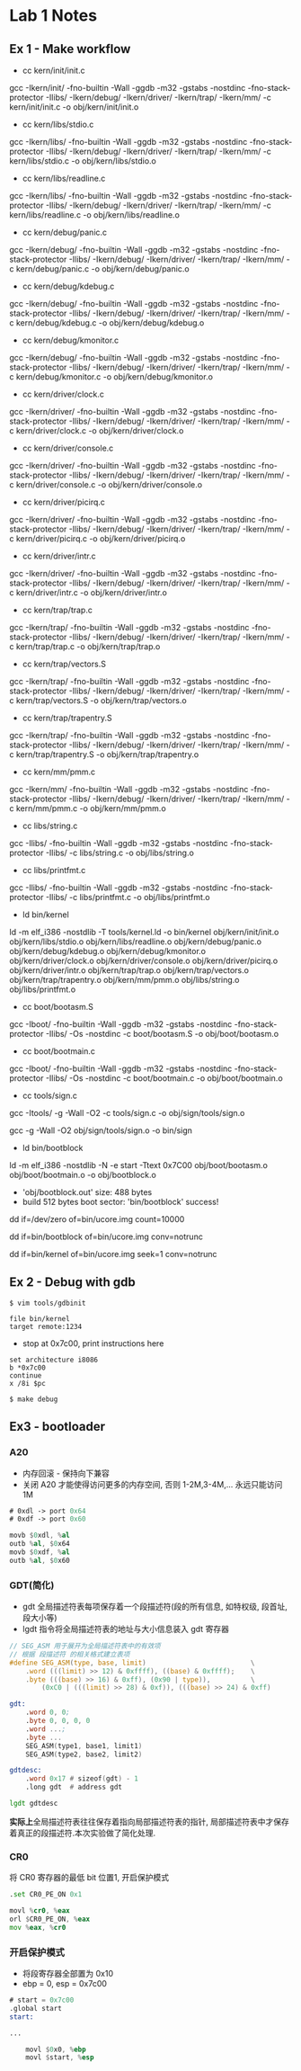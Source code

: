 # Lab 1 Notes

## Ex 1 - Make workflow

+ cc kern/init/init.c

gcc -Ikern/init/ -fno-builtin -Wall -ggdb -m32 -gstabs -nostdinc  -fno-stack-protector -Ilibs/ -Ikern/debug/ -Ikern/driver/ -Ikern/trap/ -Ikern/mm/ -c kern/init/init.c -o obj/kern/init/init.o

+ cc kern/libs/stdio.c

gcc -Ikern/libs/ -fno-builtin -Wall -ggdb -m32 -gstabs -nostdinc  -fno-stack-protector -Ilibs/ -Ikern/debug/ -Ikern/driver/ -Ikern/trap/ -Ikern/mm/ -c kern/libs/stdio.c -o obj/kern/libs/stdio.o

+ cc kern/libs/readline.c

gcc -Ikern/libs/ -fno-builtin -Wall -ggdb -m32 -gstabs -nostdinc  -fno-stack-protector -Ilibs/ -Ikern/debug/ -Ikern/driver/ -Ikern/trap/ -Ikern/mm/ -c kern/libs/readline.c -o obj/kern/libs/readline.o

+ cc kern/debug/panic.c

gcc -Ikern/debug/ -fno-builtin -Wall -ggdb -m32 -gstabs -nostdinc  -fno-stack-protector -Ilibs/ -Ikern/debug/ -Ikern/driver/ -Ikern/trap/ -Ikern/mm/ -c kern/debug/panic.c -o obj/kern/debug/panic.o

+ cc kern/debug/kdebug.c

gcc -Ikern/debug/ -fno-builtin -Wall -ggdb -m32 -gstabs -nostdinc  -fno-stack-protector -Ilibs/ -Ikern/debug/ -Ikern/driver/ -Ikern/trap/ -Ikern/mm/ -c kern/debug/kdebug.c -o obj/kern/debug/kdebug.o

+ cc kern/debug/kmonitor.c

gcc -Ikern/debug/ -fno-builtin -Wall -ggdb -m32 -gstabs -nostdinc  -fno-stack-protector -Ilibs/ -Ikern/debug/ -Ikern/driver/ -Ikern/trap/ -Ikern/mm/ -c kern/debug/kmonitor.c -o obj/kern/debug/kmonitor.o

+ cc kern/driver/clock.c

gcc -Ikern/driver/ -fno-builtin -Wall -ggdb -m32 -gstabs -nostdinc  -fno-stack-protector -Ilibs/ -Ikern/debug/ -Ikern/driver/ -Ikern/trap/ -Ikern/mm/ -c kern/driver/clock.c -o obj/kern/driver/clock.o

+ cc kern/driver/console.c

gcc -Ikern/driver/ -fno-builtin -Wall -ggdb -m32 -gstabs -nostdinc  -fno-stack-protector -Ilibs/ -Ikern/debug/ -Ikern/driver/ -Ikern/trap/ -Ikern/mm/ -c kern/driver/console.c -o obj/kern/driver/console.o

+ cc kern/driver/picirq.c

gcc -Ikern/driver/ -fno-builtin -Wall -ggdb -m32 -gstabs -nostdinc  -fno-stack-protector -Ilibs/ -Ikern/debug/ -Ikern/driver/ -Ikern/trap/ -Ikern/mm/ -c kern/driver/picirq.c -o obj/kern/driver/picirq.o

+ cc kern/driver/intr.c

gcc -Ikern/driver/ -fno-builtin -Wall -ggdb -m32 -gstabs -nostdinc  -fno-stack-protector -Ilibs/ -Ikern/debug/ -Ikern/driver/ -Ikern/trap/ -Ikern/mm/ -c kern/driver/intr.c -o obj/kern/driver/intr.o

+ cc kern/trap/trap.c

gcc -Ikern/trap/ -fno-builtin -Wall -ggdb -m32 -gstabs -nostdinc  -fno-stack-protector -Ilibs/ -Ikern/debug/ -Ikern/driver/ -Ikern/trap/ -Ikern/mm/ -c kern/trap/trap.c -o obj/kern/trap/trap.o

+ cc kern/trap/vectors.S

gcc -Ikern/trap/ -fno-builtin -Wall -ggdb -m32 -gstabs -nostdinc  -fno-stack-protector -Ilibs/ -Ikern/debug/ -Ikern/driver/ -Ikern/trap/ -Ikern/mm/ -c kern/trap/vectors.S -o obj/kern/trap/vectors.o

+ cc kern/trap/trapentry.S

gcc -Ikern/trap/ -fno-builtin -Wall -ggdb -m32 -gstabs -nostdinc  -fno-stack-protector -Ilibs/ -Ikern/debug/ -Ikern/driver/ -Ikern/trap/ -Ikern/mm/ -c kern/trap/trapentry.S -o obj/kern/trap/trapentry.o

+ cc kern/mm/pmm.c

gcc -Ikern/mm/ -fno-builtin -Wall -ggdb -m32 -gstabs -nostdinc  -fno-stack-protector -Ilibs/ -Ikern/debug/ -Ikern/driver/ -Ikern/trap/ -Ikern/mm/ -c kern/mm/pmm.c -o obj/kern/mm/pmm.o

+ cc libs/string.c

gcc -Ilibs/ -fno-builtin -Wall -ggdb -m32 -gstabs -nostdinc  -fno-stack-protector -Ilibs/  -c libs/string.c -o obj/libs/string.o

+ cc libs/printfmt.c

gcc -Ilibs/ -fno-builtin -Wall -ggdb -m32 -gstabs -nostdinc  -fno-stack-protector -Ilibs/  -c libs/printfmt.c -o obj/libs/printfmt.o

+ ld bin/kernel

ld -m    elf_i386 -nostdlib -T tools/kernel.ld -o bin/kernel  obj/kern/init/init.o obj/kern/libs/stdio.o obj/kern/libs/readline.o obj/kern/debug/panic.o obj/kern/debug/kdebug.o obj/kern/debug/kmonitor.o obj/kern/driver/clock.o obj/kern/driver/console.o obj/kern/driver/picirq.o obj/kern/driver/intr.o obj/kern/trap/trap.o obj/kern/trap/vectors.o obj/kern/trap/trapentry.o obj/kern/mm/pmm.o  obj/libs/string.o obj/libs/printfmt.o

+ cc boot/bootasm.S

gcc -Iboot/ -fno-builtin -Wall -ggdb -m32 -gstabs -nostdinc  -fno-stack-protector -Ilibs/ -Os -nostdinc -c boot/bootasm.S -o obj/boot/bootasm.o

+ cc boot/bootmain.c

gcc -Iboot/ -fno-builtin -Wall -ggdb -m32 -gstabs -nostdinc  -fno-stack-protector -Ilibs/ -Os -nostdinc -c boot/bootmain.c -o obj/boot/bootmain.o

+ cc tools/sign.c

gcc -Itools/ -g -Wall -O2 -c tools/sign.c -o obj/sign/tools/sign.o

gcc -g -Wall -O2 obj/sign/tools/sign.o -o bin/sign

+ ld bin/bootblock

ld -m    elf_i386 -nostdlib -N -e start -Ttext 0x7C00 obj/boot/bootasm.o obj/boot/bootmain.o -o obj/bootblock.o

-   'obj/bootblock.out' size: 488 bytes
-   build 512 bytes boot sector: 'bin/bootblock' success!

dd if=/dev/zero of=bin/ucore.img count=10000

dd if=bin/bootblock of=bin/ucore.img conv=notrunc

dd if=bin/kernel of=bin/ucore.img seek=1 conv=notrunc

## Ex 2 - Debug with gdb

```shell
$ vim tools/gdbinit
```

```gdbinit
file bin/kernel
target remote:1234
```

-   stop at 0x7c00, print instructions here

```gdbinit
set architecture i8086
b *0x7c00
continue
x /8i $pc
```

```shell
$ make debug
```

## Ex3 - bootloader

### A20

-   内存回滚 - 保持向下兼容
-   关闭 A20 才能使得访问更多的内存空间, 否则 1-2M,3-4M,... 永远只能访问1M

```asm
# 0xdl -> port 0x64
# 0xdf -> port 0x60

movb $0xdl, %al
outb %al, $0x64
movb $0xdf, %al
outb %al, $0x60
```

### GDT(简化)

-   gdt 全局描述符表每项保存着一个段描述符(段的所有信息, 如特权级, 段首址, 段大小等)
-   lgdt 指令将全局描述符表的地址与大小信息装入 gdt 寄存器

```c
// SEG_ASM 用于展开为全局描述符表中的有效项
// 根据 段描述符 的相关格式建立表项
#define SEG_ASM(type, base, limit)                          \
    .word (((limit) >> 12) & 0xffff), ((base) & 0xffff);    \
    .byte (((base) >> 16) & 0xff), (0x90 | type)),          \
        (0xC0 | (((limit) >> 28) & 0xf)), (((base) >> 24) & 0xff)
```

```asm
gdt:
    .word 0, 0;
    .byte 0, 0, 0, 0
    .word ...;
    .byte ...
    SEG_ASM(type1, base1, limit1)
    SEG_ASM(type2, base2, limit2)

gdtdesc:
    .word 0x17 # sizeof(gdt) - 1
    .long gdt  # address gdt

lgdt gdtdesc
```

**实际上**全局描述符表往往保存着指向局部描述符表的指针, 局部描述符表中才保存着真正的段描述符.本次实验做了简化处理.

### CR0

将 CR0 寄存器的最低 bit 位置1, 开启保护模式

```asm
.set CR0_PE_ON 0x1

movl %cr0, %eax
orl $CR0_PE_ON, %eax
mov %eax, %cr0
```

### 开启保护模式

-   将段寄存器全部置为 0x10
-   ebp = 0, esp = 0x7c00

```asm
# start = 0x7c00
.global start
start:

...

    movl $0x0, %ebp
    movl $start, %esp
```
